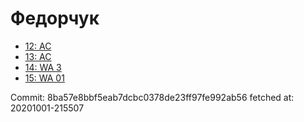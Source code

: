 # Федорчук
- [12: AC](12.md)
- [13: AC](13.md)
- [14: WA 3](14.md)
- [15: WA 01](15.md)

Commit: 8ba57e8bbf5eab7dcbc0378de23ff97fe992ab56
 fetched at: 20201001-215507
